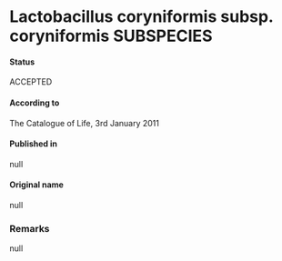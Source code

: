 # Lactobacillus coryniformis subsp. coryniformis SUBSPECIES

#### Status
ACCEPTED

#### According to
The Catalogue of Life, 3rd January 2011

#### Published in
null

#### Original name
null

### Remarks
null